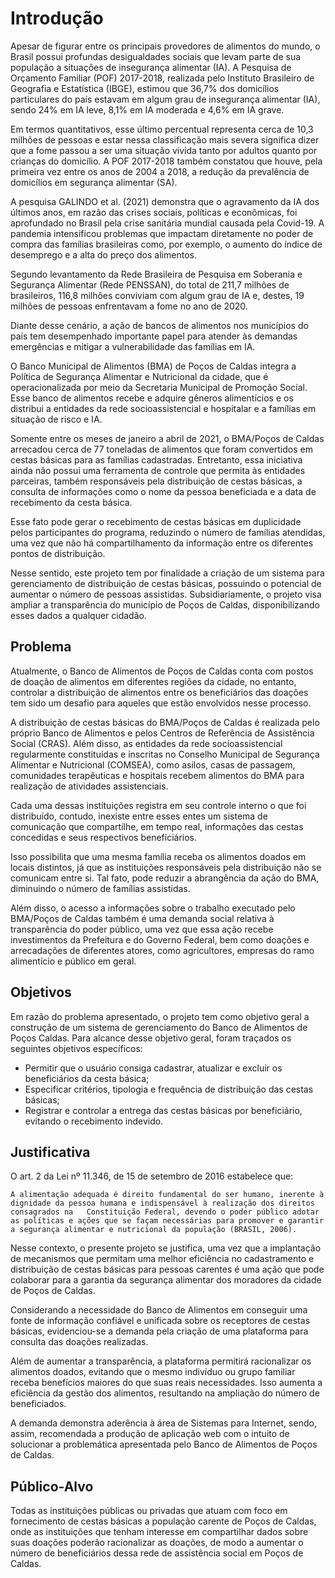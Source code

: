 # Introdução

Apesar de figurar entre os principais provedores de alimentos do mundo, o Brasil possui profundas desigualdades sociais que levam parte de sua população a situações de insegurança alimentar (IA). A Pesquisa de Orçamento Familiar (POF) 2017-2018, realizada pelo Instituto Brasileiro de Geografia e Estatística (IBGE), estimou que 36,7% dos domicílios particulares do país estavam em algum grau de insegurança alimentar (IA), sendo 24% em IA leve, 8,1% em IA moderada e 4,6% em IA grave.

Em termos quantitativos, esse último percentual representa cerca de 10,3 milhões de pessoas e estar nessa classificação mais severa significa dizer que a fome passou a ser uma situação vivida tanto por adultos quanto por crianças do domicílio. A POF 2017-2018 também constatou que houve, pela primeira vez entre os anos de 2004 a 2018, a redução da prevalência de domicílios em segurança alimentar (SA).

A pesquisa GALINDO et al. (2021) demonstra que o agravamento da IA dos últimos anos, em razão das crises sociais, políticas e econômicas, foi aprofundado no Brasil pela crise sanitária mundial causada pela Covid-19. A pandemia intensificou problemas que impactam diretamente no poder de compra das famílias brasileiras como, por exemplo, o aumento do índice de desemprego e a alta do preço dos alimentos.

Segundo levantamento da Rede Brasileira de Pesquisa em Soberania e Segurança Alimentar (Rede PENSSAN), do total de 211,7 milhões de brasileiros, 116,8 milhões conviviam com algum grau de IA e, destes, 19 milhões de pessoas enfrentavam a fome no ano de 2020.

Diante desse cenário, a ação de bancos de alimentos nos municípios do país tem desempenhado importante papel para atender às demandas emergências e mitigar a vulnerabilidade das famílias em IA.

O Banco Municipal de Alimentos (BMA) de Poços de Caldas integra a Política de Segurança Alimentar e Nutricional da cidade, que é operacionalizada por meio da Secretaria Municipal de Promoção Social. Esse banco de alimentos recebe e adquire gêneros alimentícios e os distribui a entidades da rede socioassistencial e hospitalar e a famílias em situação de risco e IA.

Somente entre os meses de janeiro a abril de 2021, o BMA/Poços de Caldas arrecadou cerca de 77 toneladas de alimentos que foram convertidos em cestas básicas para as famílias cadastradas. Entretanto, essa iniciativa ainda não possui uma ferramenta de controle que permita às entidades parceiras, também responsáveis pela distribuição de cestas básicas, a consulta de informações como o nome da pessoa beneficiada e a data de recebimento da cesta básica.

Esse fato pode gerar o recebimento de cestas básicas em duplicidade pelos participantes do programa, reduzindo o número de famílias atendidas, uma vez que não há compartilhamento da informação entre os diferentes pontos de distribuição.

Nesse sentido, este projeto tem por finalidade a criação de um sistema para gerenciamento de distribuição de cestas básicas, possuindo o potencial de aumentar o número de pessoas assistidas. Subsidiariamente, o projeto visa ampliar a transparência do município de Poços de Caldas, disponibilizando esses dados a qualquer cidadão.


## Problema
Atualmente, o Banco de Alimentos de Poços de Caldas conta com postos de doação de alimentos em diferentes regiões da cidade, no entanto, controlar a distribuição de alimentos entre os beneficiários das doações tem sido um desafio para aqueles que estão envolvidos nesse processo.

A distribuição de cestas básicas do BMA/Poços de Caldas é realizada pelo próprio Banco de Alimentos e pelos Centros de Referência de Assistência Social (CRAS). Além disso, as entidades da rede socioassistencial regularmente constituídas e inscritas no Conselho Municipal de Segurança Alimentar e Nutricional (COMSEA), como asilos, casas de passagem, comunidades terapêuticas e hospitais recebem alimentos do BMA  para realização de atividades assistenciais. 

Cada uma dessas instituições registra em seu controle interno o que foi distribuído, contudo, inexiste entre esses entes um sistema de comunicação que compartilhe, em tempo real, informações das cestas concedidas e seus respectivos beneficiários.

Isso possibilita que uma mesma família receba os alimentos doados em locais distintos, já que as instituições responsáveis pela distribuição não se comunicam entre si. Tal fato, pode reduzir a abrangência da ação do BMA, diminuindo o número de famílias assistidas.

Além disso, o acesso a informações sobre o trabalho executado pelo BMA/Poços de Caldas também é uma demanda social relativa à transparência do poder público, uma vez que essa ação recebe investimentos da Prefeitura e do Governo Federal, bem como doações e arrecadações de diferentes atores, como agricultores, empresas do ramo alimentício e público em geral.

## Objetivos

Em razão do problema apresentado, o projeto tem como objetivo geral a construção de um sistema de gerenciamento do Banco de Alimentos de Poços Caldas. Para alcance desse objetivo geral, foram traçados os seguintes objetivos específicos:

- Permitir que o usuário consiga cadastrar, atualizar e excluir os beneficiários da cesta básica;
- Especificar critérios, tipologia e frequência de distribuição das cestas básicas;
- Registrar e controlar a entrega das cestas básicas por beneficiário, evitando o recebimento indevido. 

## Justificativa

O art. 2 da Lei nº 11.346, de 15 de setembro de 2016 estabelece que:

`A alimentação adequada é direito fundamental do ser humano, inerente à dignidade da pessoa humana e indispensável à realização dos direitos consagrados na   Constituição Federal, devendo o poder público adotar as políticas e ações que se façam necessárias para promover e garantir a segurança alimentar e nutricional da população (BRASIL, 2006).`

Nesse contexto, o presente projeto se justifica, uma vez que a implantação  de mecanismos que permitam uma melhor eficiência no cadastramento e distribuição de cestas básicas para pessoas carentes é uma ação que pode colaborar para a garantia da segurança alimentar dos moradores da cidade de Poços de Caldas. 

Considerando a necessidade do Banco de Alimentos em conseguir uma fonte de informação confiável e unificada sobre os receptores de cestas básicas, evidenciou-se a demanda pela criação de uma plataforma para consulta das doações realizadas. 

Além de aumentar a transparência, a plataforma permitirá racionalizar os alimentos doados, evitando que o mesmo indivíduo ou grupo familiar receba benefícios maiores do que suas reais necessidades. Isso aumenta a eficiência da gestão dos alimentos, resultando na ampliação do número de beneficiados.

A demanda demonstra aderência à área de Sistemas para Internet, sendo, assim, recomendada a produção de aplicação web com o intuito de solucionar a problemática apresentada pelo Banco de Alimentos de Poços de Caldas.


## Público-Alvo

Todas as instituições públicas ou privadas que atuam com foco em fornecimento de cestas básicas a população carente de Poços de Caldas, onde as instituições que tenham interesse em compartilhar dados sobre suas doações poderão racionalizar as doações, de modo a aumentar o número de beneficiários dessa rede de assistência social em Poços de Caldas.
